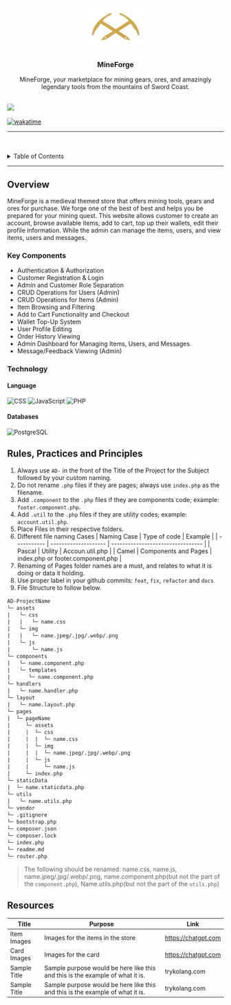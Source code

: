 <a name="readme-top">

<br/>

<br />
<div align="center">
  <a href="https://github.com/lutherdev/">
    <img src="./assets/img/mineforge.png" alt="MineForge" width="130" height="100">
  </a>
  <h3 align="center">MineForge</h3>
</div>
<div align="center">
  MineForge, your marketplace for mining gears, ores, and amazingly legendary tools from the mountains of Sword Coast.
</div>

<br />

![](https://visit-counter.vercel.app/counter.png?page=lutherdev/AD-MineForge)

[![wakatime](https://wakatime.com/badge/user/07922ef3-1982-4f9d-9785-e4224b8b3d43/project/772d92fb-ed73-4e5b-910c-3896139401cc.svg)](https://wakatime.com/badge/user/07922ef3-1982-4f9d-9785-e4224b8b3d43/project/772d92fb-ed73-4e5b-910c-3896139401cc)

---

<br />
<br />

<details>
  <summary>Table of Contents</summary>
  <ol>
    <li>
      <a href="#overview">Overview</a>
      <ol>
        <li>
          <a href="#key-components">Key Components</a>
        </li>
        <li>
          <a href="#technology">Technology</a>
        </li>
      </ol>
    </li>
    <li>
      <a href="#rule,-practices-and-principles">Rules, Practices and Principles</a>
    </li>
    <li>
      <a href="#resources">Resources</a>
    </li>
  </ol>
</details>

---

## Overview

MineForge is a medieval themed store that offers mining tools, gears and ores for purchase. We forge one of the best of best and helps you be prepared for your mining quest. This website allows customer to create an account, browse available items, add to cart, top up their wallets, edit their profile information. While the admin can manage the items, users, and view items, users and messages.

### Key Components

- Authentication & Authorization
- Customer Registration & Login
- Admin and Customer Role Separation
- CRUD Operations for Users (Admin)
- CRUD Operations for Items (Admin)
- Item Browsing and Filtering
- Add to Cart Functionality and Checkout
- Wallet Top-Up System
- User Profile Editing
- Order History Viewing
- Admin Dashboard for Managing Items, Users, and Messages
- Message/Feedback Viewing (Admin)

### Technology

#### Language
![CSS](https://img.shields.io/badge/CSS-1572B6?style=for-the-badge&logo=css3&logoColor=white)
![JavaScript](https://img.shields.io/badge/JavaScript-F7DF1E?style=for-the-badge&logo=javascript&logoColor=white)
![PHP](https://img.shields.io/badge/PHP-777BB4?style=for-the-badge&logo=php&logoColor=white)

#### Databases
![PostgreSQL](https://img.shields.io/badge/PostgreSQL-336791?style=for-the-badge&logo=postgresql&logoColor=white)


## Rules, Practices and Principles


1. Always use `AD-` in the front of the Title of the Project for the Subject followed by your custom naming.
2. Do not rename `.php` files if they are pages; always use `index.php` as the filename.
3. Add `.component` to the `.php` files if they are components code; example: `footer.component.php`.
4. Add `.util` to the `.php` files if they are utility codes; example: `account.util.php`.
5. Place Files in their respective folders.
6. Different file naming Cases
   | Naming Case | Type of code         | Example                           |
   | ----------- | -------------------- | --------------------------------- |
   | Pascal      | Utility              | Accoun.util.php                   |
   | Camel       | Components and Pages | index.php or footer.component.php |
8. Renaming of Pages folder names are a must, and relates to what it is doing or data it holding.
9. Use proper label in your github commits: `feat`, `fix`, `refactor` and `docs`
10. File Structure to follow below.

```
AD-ProjectName
└─ assets
|   └─ css
|   |   └─ name.css
|   └─ img
|   |   └─ name.jpeg/.jpg/.webp/.png
|   └─ js
|       └─ name.js
└─ components
|   └─ name.component.php
|   └─ templates
|      └─ name.component.php
└─ handlers
|   └─ name.handler.php
└─ layout
|   └─ name.layout.php
└─ pages
|  └─ pageName
|     └─ assets
|     |  └─ css
|     |  |  └─ name.css
|     |  └─ img
|     |  |  └─ name.jpeg/.jpg/.webp/.png
|     |  └─ js
|     |     └─ name.js
|     └─ index.php
└─ staticData
|  └─ name.staticdata.php
└─ utils
|   └─ name.utils.php
└─ vendor
└─ .gitignore
└─ bootstrap.php
└─ composer.json
└─ composer.lock
└─ index.php
└─ readme.md
└─ router.php
```
> The following should be renamed: name.css, name.js, name.jpeg/.jpg/.webp/.png, name.component.php(but not the part of the `component.php`), Name.utils.php(but not the part of the `utils.php`)

## Resources


| Title        | Purpose                                                                       | Link          |
| ------------ | ----------------------------------------------------------------------------- | ------------- |
| Item Images  | Images for the items in the store                                             | https://chatgpt.com |
| Card Images  | Images for the card                                                           | https://chatgpt.com |
| Sample Title | Sample purpose would be here like this and this is the example of what it is. | trykolang.com |
| Sample Title | Sample purpose would be here like this and this is the example of what it is. | trykolang.com |
